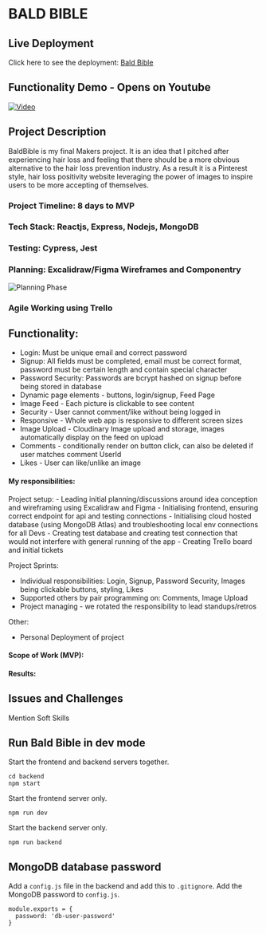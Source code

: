 # BALD BIBLE

## Live Deployment
Click here to see the deployment: [Bald Bible](https://baldbible-s8q0.onrender.com/)

## Functionality Demo - Opens on Youtube
[![Video](https://img.youtube.com/vi/RZVKPn00WF8/0.jpg)](https://www.youtube.com/watch?v=RZVKPn00WF8&t=61s)

## Project Description
BaldBible is my final Makers project. It is an idea that I pitched after experiencing hair loss and feeling that there should be a more obvious alternative to the hair loss prevention industry. As a result it is a Pinterest style, hair loss positivity website leveraging the power of images to inspire users to be more accepting of themselves.

### Project Timeline: 8 days to MVP
### Tech Stack: Reactjs, Express, Nodejs, MongoDB
### Testing: Cypress, Jest

### Planning: Excalidraw/Figma Wireframes and Componentry
![Planning Phase]([https://asset.cloudinary.com/dut4qf1bt/932d874966880e91ffff36b99f3d2a77] "Planning Phase")

### Agile Working using Trello

## Functionality:
- Login: Must be unique email and correct password
- Signup: All fields must be completed, email must be correct format, password must be certain length and contain special character
- Password Security: Passwords are bcrypt hashed on signup before being stored in database
- Dynamic page elements - buttons, login/signup, Feed Page
- Image Feed - Each picture is clickable to see content
- Security - User cannot comment/like without being logged in
- Responsive - Whole web app is responsive to different screen sizes
- Image Upload - Cloudinary Image upload and storage, images automatically display on the feed on upload
- Comments - conditionally render on button click, can also be deleted if user matches comment UserId
- Likes - User can like/unlike an image

#### My responsibilities:
Project setup:
    - Leading initial planning/discussions around idea conception and wireframing using Excalidraw and Figma
    - Initialising frontend, ensuring correct endpoint for api and testing connections
    - Initialising cloud hosted database (using MongoDB Atlas) and troubleshooting local env connections for all Devs
    - Creating test database and creating test connection that would not interfere with general running of the app
    - Creating Trello board and initial tickets

Project Sprints:
- Individual responsibilities: Login, Signup, Password Security, Images being clickable buttons, styling, Likes
- Supported others by pair programming on: Comments, Image Upload
- Project managing - we rotated the responsibility to lead standups/retros

Other:
- Personal Deployment of project
  
#### Scope of Work (MVP):

#### Results: 

## Issues and Challenges
Mention Soft Skills



## Run Bald Bible in dev mode
Start the frontend and backend servers together.
```
cd backend
npm start
```
Start the frontend server only.
```
npm run dev
```
Start the backend server only.
```
npm run backend
```

## MongoDB database password
Add a `config.js` file in the backend and add this to `.gitignore`.
Add the MongoDB password to `config.js`.
```
module.exports = {
  password: 'db-user-password' 
} 
```
